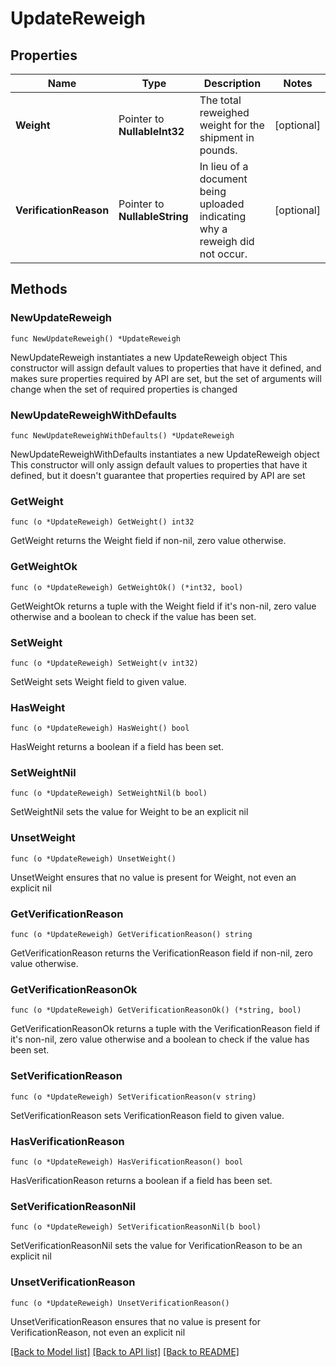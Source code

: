 # UpdateReweigh

## Properties

Name | Type | Description | Notes
------------ | ------------- | ------------- | -------------
**Weight** | Pointer to **NullableInt32** | The total reweighed weight for the shipment in pounds. | [optional] 
**VerificationReason** | Pointer to **NullableString** | In lieu of a document being uploaded indicating why a reweigh did not occur. | [optional] 

## Methods

### NewUpdateReweigh

`func NewUpdateReweigh() *UpdateReweigh`

NewUpdateReweigh instantiates a new UpdateReweigh object
This constructor will assign default values to properties that have it defined,
and makes sure properties required by API are set, but the set of arguments
will change when the set of required properties is changed

### NewUpdateReweighWithDefaults

`func NewUpdateReweighWithDefaults() *UpdateReweigh`

NewUpdateReweighWithDefaults instantiates a new UpdateReweigh object
This constructor will only assign default values to properties that have it defined,
but it doesn't guarantee that properties required by API are set

### GetWeight

`func (o *UpdateReweigh) GetWeight() int32`

GetWeight returns the Weight field if non-nil, zero value otherwise.

### GetWeightOk

`func (o *UpdateReweigh) GetWeightOk() (*int32, bool)`

GetWeightOk returns a tuple with the Weight field if it's non-nil, zero value otherwise
and a boolean to check if the value has been set.

### SetWeight

`func (o *UpdateReweigh) SetWeight(v int32)`

SetWeight sets Weight field to given value.

### HasWeight

`func (o *UpdateReweigh) HasWeight() bool`

HasWeight returns a boolean if a field has been set.

### SetWeightNil

`func (o *UpdateReweigh) SetWeightNil(b bool)`

 SetWeightNil sets the value for Weight to be an explicit nil

### UnsetWeight
`func (o *UpdateReweigh) UnsetWeight()`

UnsetWeight ensures that no value is present for Weight, not even an explicit nil
### GetVerificationReason

`func (o *UpdateReweigh) GetVerificationReason() string`

GetVerificationReason returns the VerificationReason field if non-nil, zero value otherwise.

### GetVerificationReasonOk

`func (o *UpdateReweigh) GetVerificationReasonOk() (*string, bool)`

GetVerificationReasonOk returns a tuple with the VerificationReason field if it's non-nil, zero value otherwise
and a boolean to check if the value has been set.

### SetVerificationReason

`func (o *UpdateReweigh) SetVerificationReason(v string)`

SetVerificationReason sets VerificationReason field to given value.

### HasVerificationReason

`func (o *UpdateReweigh) HasVerificationReason() bool`

HasVerificationReason returns a boolean if a field has been set.

### SetVerificationReasonNil

`func (o *UpdateReweigh) SetVerificationReasonNil(b bool)`

 SetVerificationReasonNil sets the value for VerificationReason to be an explicit nil

### UnsetVerificationReason
`func (o *UpdateReweigh) UnsetVerificationReason()`

UnsetVerificationReason ensures that no value is present for VerificationReason, not even an explicit nil

[[Back to Model list]](../README.md#documentation-for-models) [[Back to API list]](../README.md#documentation-for-api-endpoints) [[Back to README]](../README.md)


